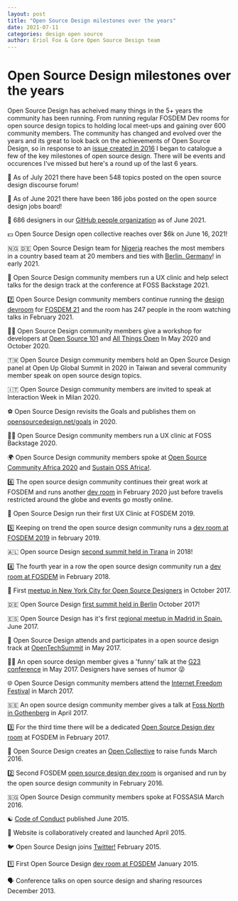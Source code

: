 ```yaml
---
layout: post
title: "Open Source Design milestones over the years"
date: 2021-07-11
categories: design open source 
author: Eriol Fox & Core Open Source Design team
---
```


# Open Source Design milestones over the years

Open Source Design has acheived many things in the 5+ years the community has been running. From running regular FOSDEM Dev rooms for open source design topics to holding local meet-ups and gaining over 600 community members.
The community has changed and evolved over the years and its great to look back on the achievements of Open Source Design, so in response to an [issue created in 2016](https://github.com/opensourcedesign/opensourcedesign.github.io/issues/63) I began to catalogue a few of the key milestones of open source design.
There will be events and occurences I've missed but here's a round up of the last 6 years.


🧵 As of July 2021 there have been 548 topics posted on the open source design discourse forum!

💼 As of June 2021 there have been 186 jobs posted on the open source design jobs board!

🥳 686 designers in our [GitHub people organization](https://github.com/orgs/opensourcedesign/people) as of June 2021.

💵 Open Source Design open collective reaches over $6k on June 16, 2021!

🇳🇬 🇩🇪 Open Source Design team for [Nigeria](https://github.com/orgs/opensourcedesign/teams/nigeria) reaches the most members in a country based team at 20 members and ties with [Berlin, Germany](https://github.com/orgs/opensourcedesign/teams/germany-berlin)! in early 2021.

🎤 Open Source Design community members run a UX clinic and help select talks for the design track at the conference at FOSS Backstage 2021.

7️⃣ Open Source Design community members continue running the [design devroom](https://fosdem.org/2021/schedule/track/open_source_design/) for [FOSDEM 21](https://opensourcedesign.net/design/open/source/2021/05/05/FOSDEM-2021-Open-Source-Design-Devroom-wrap-up.html) and the room has 247 people in the room watching talks in February 2021.

🧑‍🚀 Open Source Design community members give a workshop for developers at [Open Source 101](https://opensource101.com/recording-slides-now-live-open-source-101-at-home-2020/) and [All Things Open](https://2020.allthingsopen.org/) In May 2020 and October 2020.

🇹🇼 Open Source Design community members hold an Open Source Design panel at Open Up Global Summit in 2020 in Taiwan and several community member speak on open source design topics.

🇮🇹 Open Source Design community members are invited to speak at Interaction Week in Milan 2020.

⚽ Open Source Design revisits the Goals and publishes them on [opensourcedesign.net/goals](https://opensourcedesign.net/goals/) in 2020.

👩‍⚕️ Open Source Design community members run a UX clinic at FOSS Backstage 2020.

🌍 Open Source Design community members spoke at [Open Source Community Africa 2020](https://www.oscafrica.org/) and [Sustain OSS Africa!](https://festival.oscafrica.org/).

6️⃣ The open source design community continues their great work at FOSDEM and runs another [dev room](https://archive.fosdem.org/2020/) in February 2020 just before travelis restricted around the globe and events go mostly online.

🏥 Open Source Design run their first UX Clinic at FOSDEM 2019.

5️⃣ Keeping on trend the open source design community runs a [dev room at FOSDEM 2019](https://archive.fosdem.org/2019/schedule/track/open_source_design/) in february 2019.

🇦🇱 Open source Design [second summit held in Tirana](https://opensourcedesign.net/open-source/communities/collaboration/tools/design/summit/2018/12/25/osd-summit-2018.html) in 2018!

4️⃣ The fourth year in a row the open source design community run a [dev room at FOSDEM](https://archive.fosdem.org/2018/schedule/track/open_source_design/) in February 2018.

🗽 First [meetup in New York City for Open Source Designers](https://opensourcedesign.net/open-source/communities/collaboration/meetups/mind-mapping/2017/10/31/osd-nyc-first-meetup.html) in October 2017.

🇩🇪 Open Source Design [first summit held in Berlin](https://opensourcedesign.net/events/2017-04-20-open-source-design-meetup-berlin/) October 2017!

🇪🇸 Open Source Design has it's first [regional meetup in Madrid in Spain.](https://opensourcedesign.net/events/2017-06-01-open-source-design-event-madrid/) June 2017.

🙌 Open Source Design attends and participates in a open source design track at  [OpenTechSummit](https://opensourcedesign.net/2017/05/25/opentechsummit) in May 2017.

🤦‍♂️ An open source design member gives a 'funny' talk at the [G23 conference](https://opensourcedesign.net/2017/05/06/g23) in May 2017. Designers have senses of humor 😜

🌐 Open Source Design community members attend the [Internet Freedom Festival](https://opensourcedesign.net/events/2017-03-06-internet-freedom-festival/) in March 2017.

🇸🇪 An open source design community member gives a talk at [Foss North in Gothenberg](https://opensourcedesign.net/2017/02/04/foss-north-2017) in April 2017.

3️⃣ For the third time there will be a dedicated [Open Source Design dev room](https://archive.fosdem.org/2017/schedule/track/open_source_design/) at FOSDEM in February 2017.

🏦 Open Source Design creates an [Open Collective](https://opencollective.com/opensourcedesign) to raise funds March 2016.

2️⃣ Second FOSDEM [open source design dev room](https://archive.fosdem.org/2016/schedule/track/open_source_design/) is organised and run by the open source design community in February 2016.

🇸🇬 Open Source Design community members spoke at FOSSASIA March 2016.

☯️ [Code of Conduct](https://opensourcedesign.net/code-of-conduct/) published June 2015.

🎉 Website is collaboratively created and launched April 2015.

🐦 Open Source Design joins [Twitter!](https://twitter.com/opensrcdesign) February 2015.

1️⃣ First Open Source Design [dev room at FOSDEM](https://archive.fosdem.org/2015/schedule/track/open_source_design/) January 2015.

🗣️ Conference talks on open source design and sharing resources December 2013.
